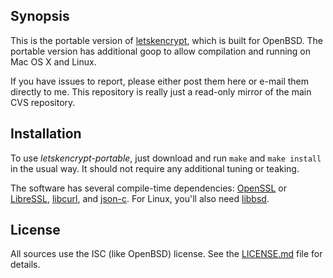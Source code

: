 ## Synopsis

This is the portable version of [letskencrypt](letskencrypt), which is
built for OpenBSD.  The portable version has additional goop to allow
compilation and running on Mac OS X and Linux.

If you have issues to report, please either post them here or e-mail
them directly to me.  This repository is really just a read-only mirror
of the main CVS repository.

## Installation

To use *letskencrypt-portable*, just download and run `make` and `make
install` in the usual way.  It should not require any additional tuning
or teaking.

The software has several compile-time dependencies:
[OpenSSL](https://openssl.org) or [LibreSSL](http://www.libressl.org),
[libcurl](https://curl.haxx.se/libcurl), and
[json-c](https://github.com/json-c/json-c).  For Linux, you'll also need
[libbsd](https://libbsd.freedesktop.org).

## License

All sources use the ISC (like OpenBSD) license.
See the [LICENSE.md](LICENSE.md) file for details.
